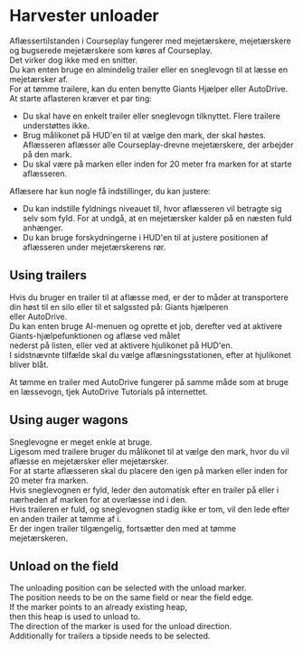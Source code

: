 # Harvester unloader  
Aflæssertilstanden i Courseplay fungerer med mejetærskere, mejetærskere og bugserede mejetærskere som køres af Courseplay.  
Det virker dog ikke med en snitter.  
Du kan enten bruge en almindelig trailer eller en sneglevogn til at læsse en mejetærsker af.  
For at tømme trailere, kan du enten benytte Giants Hjælper eller AutoDrive.  
At starte aflasteren kræver et par ting:  
- Du skal have en enkelt trailer eller sneglevogn tilknyttet. Flere trailere understøttes ikke.  
- Brug målikonet på HUD'en til at vælge den mark, der skal høstes. Aflæsseren aflæsser alle Courseplay-drevne mejetærskere, der arbejder på den mark.  
- Du skal være på marken eller inden for 20 meter fra marken for at starte aflæsseren.  
  
Aflæsere har kun nogle få indstillinger, du kan justere:  
- Du kan indstille fyldnings niveauet til, hvor aflæsseren vil betragte sig selv som fyld. For at undgå, at en mejetærsker kalder på en næsten fuld anhænger.  
- Du kan bruge forskydningerne i HUD'en til at justere positionen af aflæsseren under mejetærskerens rør.  
  
  


## Using trailers

  
Hvis du bruger en trailer til at aflæsse med, er der to måder at transportere din høst til en silo eller til et salgssted på: Giants hjælperen  
eller AutoDrive.  
Du kan enten bruge AI-menuen og oprette et job, derefter ved at aktivere Giants-hjælpefunktionen og aflæse ved målet  
nederst på listen, eller ved at aktivere hjulikonet på HUD'en.  
I sidstnævnte tilfælde skal du vælge aflæsningsstationen, efter at hjulikonet bliver blåt.   
  
At tømme en trailer med AutoDrive fungerer på samme måde som at bruge en læssevogn, tjek AutoDrive Tutorials på internettet.  


## Using auger wagons

  
Sneglevogne er meget enkle at bruge.  
Ligesom med trailere bruger du målikonet til at vælge den mark, hvor du vil aflæsse en mejetærsker eller mejetærsker.  
For at starte aflæsseren skal du placere den igen på marken eller inden for 20 meter fra marken.  
Hvis sneglevognen er fyld, leder den automatisk efter en trailer på eller i nærheden af marken for at overlæsse ind i den.  
Hvis traileren er fuld, og sneglevognen stadig ikke er tom, vil den lede efter en anden trailer at tømme af i.  
Er der ingen trailer tilgængelig, fortsætter den med at tømme mejetærskeren.  


## Unload on the field

  
The unloading position can be selected with the unload marker.  
The position needs to be on the same field or near the field edge.  
If the marker points to an already existing heap,   
then this heap is used to unload to.  
The direction of the marker is used for the unload direction.  
Additionally for trailers a tipside needs to be selected.  


